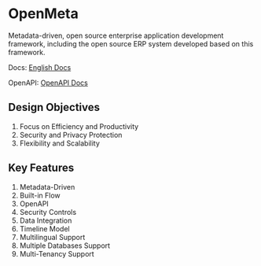 # OpenMeta
Metadata-driven, open source enterprise application development framework, including the open source ERP system developed based on this framework.

Docs: [English Docs](https://www.openmeta.info/en-US/docs)

OpenAPI: [OpenAPI Docs](https://api.openmeta.info/)

## Design Objectives
1. Focus on Efficiency and Productivity
2. Security and Privacy Protection
3. Flexibility and Scalability

## Key Features
1. Metadata-Driven
2. Built-in Flow
3. OpenAPI
4. Security Controls
5. Data Integration
6. Timeline Model
7. Multilingual Support
8. Multiple Databases Support
9. Multi-Tenancy Support